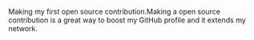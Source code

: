 Making my first open source contribution.Making a open source contribution is a great way to boost my GitHub profile and it extends my network.
